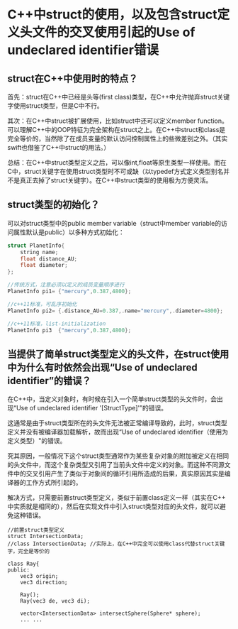 # C++中struct的使用，以及包含struct定义头文件的交叉使用引起的Use of undeclared identifier错误

## struct在C++中使用时的特点？
首先：struct在C++中已经是头等(first class)类型，在C++中允许抛弃struct关键字使用struct类型，但是C中不行。

其次：在C++中struct被扩展使用，比如struct中还可以定义member function。可以理解C++中的OOP特征为完全架构在struct之上。在C++中struct和class是完全等价的，当然除了在成员变量的默认访问控制属性上的些微差别之外。（其实swift也借鉴了C++中struct的用法。）

总结：在C++中struct类型定义之后，可以像int,float等原生类型一样使用。而在C中，struct关键字在使用struct类型时不可或缺（以typedef方式定义类型别名并不是真正去掉了struct关键字）。在C++中struct类型的使用极为方便灵活。

## struct类型的初始化？
可以对struct类型中的public member variable（struct中member variable的访问属性默认是public）以多种方式初始化：

```c 
struct PlanetInfo{
    string name;
    float distance_AU;
    float diameter;
};

//传统方式，注意必须以定义的成员变量顺序进行
PlanetInfo pi1= {"mercury",0.387,4800}; 

//c++11标准，可乱序初始化
PlanetInfo pi2= {.distance_AU=0.387,.name="mercury",.diameter=4800};

//c++11标准，list-initialization
PlanetInfo pi3  {"mercury",0.387,4800};

```

## 当提供了简单struct类型定义的头文件，在struct使用中为什么有时依然会出现“Use of undeclared identifier”的错误？
在C++中，当定义对象时，有时候在引入一个简单struct类型的头文件时，会出现“Use of undeclared identifier '[StructType]'”的错误。

这通常是由于struct类型所在的头文件无法被正常编译导致的，此时，struct类型定义并没有被编译器加载解析，故而出现“Use of undeclared identifier（使用为定义类型）"的错误。

究其原因，一般情况下这个struct类型通常作为某些复杂对象的附加被定义在相同的头文件中，而这个复杂类型又引用了当前头文件中定义的对象。而这种不同源文件中的交叉引用产生了类似于对象间的循环引用所造成的后果，真实原因其实是编译器的工作方式所引起的。

解决方式，只需要前置struct类型定义，类似于前置class定义一样（其实在C++
中实质就是相同的），然后在实现文件中引入struct类型对应的头文件，就可以避免这种错误。

```
//前置struct类型定义
struct IntersectionData; 
//class IntersectionData; //实际上，在C++中完全可以使用class代替struct关键字，完全是等价的

class Ray{
public:
    vec3 origin;
    vec3 direction;
    
    Ray();
    Ray(vec3 de, vec3 di);

    vector<IntersectionData> intersectSphere(Sphere* sphere);
    ... ...
```


